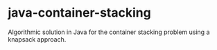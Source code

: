 # java-container-stacking
Algorithmic solution in Java for the container stacking problem using a knapsack approach.
